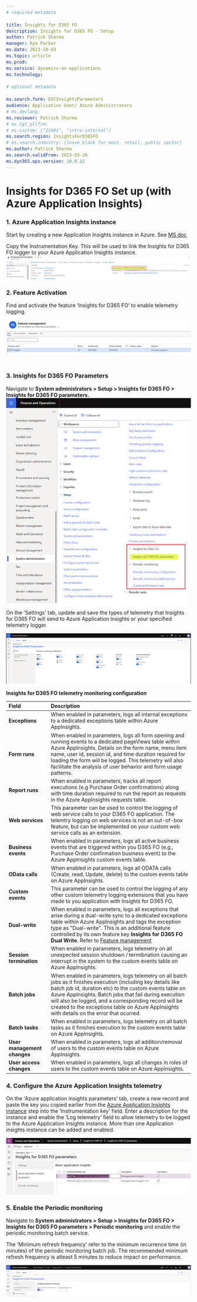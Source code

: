 ```yaml
---
# required metadata

title: Insights for D365 FO
description: Insights for D365 FO - Setup
author: Patrick Sharma
manager: Kym Parker
ms.date: 2023-10-03
ms.topic: article
ms.prod: 
ms.service: dynamics-ax-applications
ms.technology: 

# optional metadata

ms.search.form: DXCInsightsParameters
audience: Application User/ Azure Administrators
# ms.devlang: 
ms.reviewer: Patrick Sharma
# ms.tgt_pltfrm: 
# ms.custom: ["21901", "intro-internal"]
ms.search.region: InsightsForD365FO
# ms.search.industry: [leave blank for most, retail, public sector]
ms.author: Patrick Sharma
ms.search.validFrom: 2023-03-28
ms.dyn365.ops.version: 10.0.32
---
```


# Insights for D365 FO Set up (with Azure Application Insights)

###	1. Azure Application Insights instance
Start by creating a new Application Insights instance in Azure. See [MS doc](https://docs.microsoft.com/en-us/azure/azure-monitor/app/create-new-resource)

Copy the Instrumentation Key. This will be used to link the Insights for D365 FO logger to your Azure Application Insights instance.
![Instrument Key](IMAGES/Instrument_key.png)

### 2.	Feature Activation <br>
Find and activate the feature ‘Insights for D365 FO’ to enable telemetry logging.

![Feature_Management](IMAGES/Feature_Management.png)
 
### 3.	Insights for D365 FO Parameters
Navigate to  **System administrators > Setup > Insights for D365 FO > Insights for D365 FO parameters.** 
![Parameters](IMAGES/Parameters.png)

On the ‘Settings’ tab, update and save the types of telemetry that Insights for D365 FO will send to Azure Application Insights or your specified telemetry logger. 

![Telemetry_settings](IMAGES/Telemetry_settings.png)

**Insights for D365 FO telemetry monitoring configuration**

**Field** | **Description**
:--       |:--
**Exceptions** | When enabled in parameters, logs all internal exceptions to a dedicated exceptions table within Azure AppInsights.
**Form runs** | When enabled in parameters, logs all form opening and running events to a dedicated pageViews table within Azure AppInsights. Details on the form name, menu item name, user id, session id, and time duration required for loading the form will be logged. This telemetry will also facilitate the analysis of user behavior and form usage patterns.
**Report runs**  | When enabled in parameters, tracks all report executions (e.g Purchase Order confirmations) along with time duration required to run the report as requests in the Azure AppInsights requests table.
**Web services** | This parameter can be used to control the logging of web service calls to your D365 FO application. The telemtry logging on web services is not an out-of-box feature, but can be implemented on your custom web service calls as an extension.
**Business events** | When enabled in parameters, logs all active business events that are triggered within you D365 FO (e.g., Purchase Order confirmation business event) to the Azure AppInsights custom events table.
**OData calls**  | When enabled in parameters, logs all ODATA calls (Create, read, Update, delete) to the custom events table on Azure AppInsights.
**Custom events** | This parameter can be used to control the logging of any other custom telemetry logging extensions that you have made to you application with Insights for D365 FO.
**Dual-write** | When enabled in parameters, logs all exceptions that arise during a dual-write sync to a dedicated exceptions table within Azure AppInsights and tags the exception type as "Dual-write". This is an additional feature controlled by its own feature key **Insights for D365 FO Dual Write**. Refer to [Feature management](./Release-notes.md#feature-management)
**Session termination**  | When enabled in parameters, logs telemetry on all unexpected session shutdown / termibnation causing an interrupt in the system to the custom events table on Azure AppInsights.
**Batch jobs** | When enabled in parameters, logs telemetry on all batch jobs as it finishes execution (including key details like batch job id, duration etc) to the custom events table on Azure AppInsights. Batch jobs that fail during execution will also be logged, and a corresponding record will be created to the exceptions table on Azure AppInsights with details on the error that ocurred.
**Batch tasks** | When enabled in parameters, logs telemetry on all batch tasks as it finishes execution to the custom events table on Azure AppInsights.
**User management changes**  | When enabled in parameters, logs all addition/removal of users to the custom events table on Azure AppInsights.
**User access changes**  | When enabled in parameters, logs all changes in roles of users to the custom events table on Azure AppInsights.

### 4.	Configure the Azure Application Insights telemetry
On the 'Azure application insights parameters’ tab, create a new record and paste the key you copied earlier from the [Azure Application Insights instance](setup.md#1-Azure-Application-Insights-instance) step into the ‘Instrumentation key’ field. Enter a description for the instance and enable the ‘Log telemetry’ field to allow telemetry to be logged to the Azure Application Insights instance. More than one Application insights instance can be added and enabled.

![Azure_Application_insights_screen](IMAGES/Azure_Application_insights_screen.png)

### 5.	Enable the Periodic monitoring  
Navigate to **System administrators > Setup > Insights for D365 FO > Insights for D365 FO parameters > Periodic monitoring** and enable the periodic monitoring batch service.

The 'Minimum refresh frequency' refer to the minimum recurrence time (in minutes) of the periodic monitoring batch job. The recommended minimum refresh frequency is atleast 5 minutes to reduce impact on performance.

![Periodic_monitoring](IMAGES/Periodic_monitoring.png)
